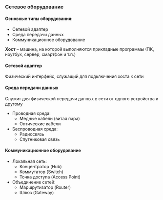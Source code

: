 ### Сетевое оборудование

#### Основные типы оборудования:
* Сетевой адаптер
* Среда передачи данных
* Коммуникационное оборудование

__Хост__ – машина, на которой выполняются прикладные программы (ПК, ноутбук, сервер, смартфон и т.п.)

#### Сетевой адаптер
Физический интерфейс, служащий для подключения хоста к сети

#### Среда передачи данных
Служит для физической передачи данных в сети от одного устройства к другому

* Проводная среда:
    * Медные кабели (витая пара)
    * Оптические кабели
* Беспроводная среда:
    * Радиосвязь
    * Спутниковая связь

#### Коммуникационное оборудование
* Локальная сеть:
    * Концентратор (Hub)
    * Коммутатор (Switch)
    * Точка доступа (Access Point)
* Объединение сетей:
    * Маршрутизатор (Router)
    * Шлюз (Gateway)
